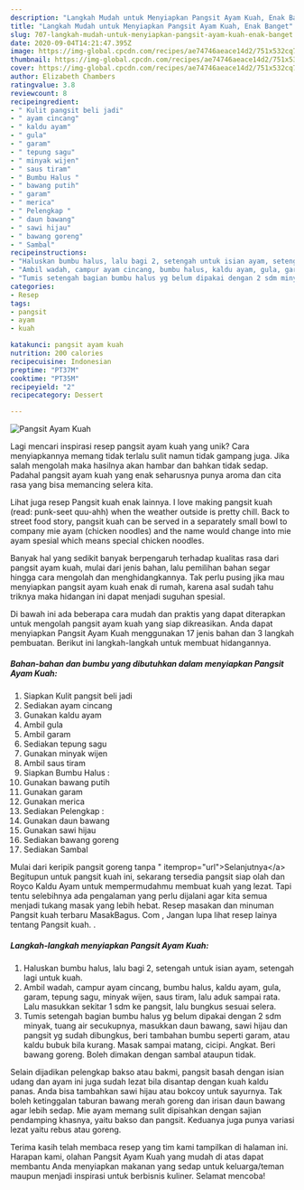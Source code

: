 ```yaml
---
description: "Langkah Mudah untuk Menyiapkan Pangsit Ayam Kuah, Enak Banget"
title: "Langkah Mudah untuk Menyiapkan Pangsit Ayam Kuah, Enak Banget"
slug: 707-langkah-mudah-untuk-menyiapkan-pangsit-ayam-kuah-enak-banget
date: 2020-09-04T14:21:47.395Z
image: https://img-global.cpcdn.com/recipes/ae74746aeace14d2/751x532cq70/pangsit-ayam-kuah-foto-resep-utama.jpg
thumbnail: https://img-global.cpcdn.com/recipes/ae74746aeace14d2/751x532cq70/pangsit-ayam-kuah-foto-resep-utama.jpg
cover: https://img-global.cpcdn.com/recipes/ae74746aeace14d2/751x532cq70/pangsit-ayam-kuah-foto-resep-utama.jpg
author: Elizabeth Chambers
ratingvalue: 3.8
reviewcount: 8
recipeingredient:
- " Kulit pangsit beli jadi"
- " ayam cincang"
- " kaldu ayam"
- " gula"
- " garam"
- " tepung sagu"
- " minyak wijen"
- " saus tiram"
- " Bumbu Halus "
- " bawang putih"
- " garam"
- " merica"
- " Pelengkap "
- " daun bawang"
- " sawi hijau"
- " bawang goreng"
- " Sambal"
recipeinstructions:
- "Haluskan bumbu halus, lalu bagi 2, setengah untuk isian ayam, setengah lagi untuk kuah."
- "Ambil wadah, campur ayam cincang, bumbu halus, kaldu ayam, gula, garam, tepung sagu, minyak wijen, saus tiram, lalu aduk sampai rata. Lalu masukkan sekitar 1 sdm ke pangsit, lalu bungkus sesuai selera."
- "Tumis setengah bagian bumbu halus yg belum dipakai dengan 2 sdm minyak, tuang air secukupnya, masukkan daun bawang, sawi hijau dan pangsit yg sudah dibungkus, beri tambahan bumbu seperti garam, atau kaldu bubuk bila kurang. Masak sampai matang, cicipi. Angkat. Beri bawang goreng. Boleh dimakan dengan sambal ataupun tidak."
categories:
- Resep
tags:
- pangsit
- ayam
- kuah

katakunci: pangsit ayam kuah 
nutrition: 200 calories
recipecuisine: Indonesian
preptime: "PT37M"
cooktime: "PT35M"
recipeyield: "2"
recipecategory: Dessert

---
```



![Pangsit Ayam Kuah](https://img-global.cpcdn.com/recipes/ae74746aeace14d2/751x532cq70/pangsit-ayam-kuah-foto-resep-utama.jpg)

Lagi mencari inspirasi resep pangsit ayam kuah yang unik? Cara menyiapkannya memang tidak terlalu sulit namun tidak gampang juga. Jika salah mengolah maka hasilnya akan hambar dan bahkan tidak sedap. Padahal pangsit ayam kuah yang enak seharusnya punya aroma dan cita rasa yang bisa memancing selera kita.

Lihat juga resep Pangsit kuah enak lainnya. I love making pangsit kuah (read: punk-seet quu-ahh) when the weather outside is pretty chill. Back to street food story, pangsit kuah can be served in a separately small bowl to company mie ayam (chicken noodles) and the name would change into mie ayam spesial which means special chicken noodles.

Banyak hal yang sedikit banyak berpengaruh terhadap kualitas rasa dari pangsit ayam kuah, mulai dari jenis bahan, lalu pemilihan bahan segar hingga cara mengolah dan menghidangkannya. Tak perlu pusing jika mau menyiapkan pangsit ayam kuah enak di rumah, karena asal sudah tahu triknya maka hidangan ini dapat menjadi suguhan spesial.


Di bawah ini ada beberapa cara mudah dan praktis yang dapat diterapkan untuk mengolah pangsit ayam kuah yang siap dikreasikan. Anda dapat menyiapkan Pangsit Ayam Kuah menggunakan 17 jenis bahan dan 3 langkah pembuatan. Berikut ini langkah-langkah untuk membuat hidangannya.

<!--inarticleads1-->

##### Bahan-bahan dan bumbu yang dibutuhkan dalam menyiapkan Pangsit Ayam Kuah:

1. Siapkan  Kulit pangsit beli jadi
1. Sediakan  ayam cincang
1. Gunakan  kaldu ayam
1. Ambil  gula
1. Ambil  garam
1. Sediakan  tepung sagu
1. Gunakan  minyak wijen
1. Ambil  saus tiram
1. Siapkan  Bumbu Halus :
1. Gunakan  bawang putih
1. Gunakan  garam
1. Gunakan  merica
1. Sediakan  Pelengkap :
1. Gunakan  daun bawang
1. Gunakan  sawi hijau
1. Sediakan  bawang goreng
1. Sediakan  Sambal


Mulai dari keripik pangsit goreng tanpa &#34; itemprop=&#34;url&#34;&gt;Selanjutnya&lt;/a&gt; Begitupun untuk pangsit kuah ini, sekarang tersedia pangsit siap olah dan Royco Kaldu Ayam untuk mempermudahmu membuat kuah yang lezat. Tapi tentu selebihnya ada pengalaman yang perlu dijalani agar kita semua menjadi tukang masak yang lebih hebat. Resep masakan dan minuman Pangsit kuah terbaru MasakBagus. Com , Jangan lupa lihat resep lainya tentang Pangsit kuah. . 

<!--inarticleads2-->

##### Langkah-langkah menyiapkan Pangsit Ayam Kuah:

1. Haluskan bumbu halus, lalu bagi 2, setengah untuk isian ayam, setengah lagi untuk kuah.
1. Ambil wadah, campur ayam cincang, bumbu halus, kaldu ayam, gula, garam, tepung sagu, minyak wijen, saus tiram, lalu aduk sampai rata. Lalu masukkan sekitar 1 sdm ke pangsit, lalu bungkus sesuai selera.
1. Tumis setengah bagian bumbu halus yg belum dipakai dengan 2 sdm minyak, tuang air secukupnya, masukkan daun bawang, sawi hijau dan pangsit yg sudah dibungkus, beri tambahan bumbu seperti garam, atau kaldu bubuk bila kurang. Masak sampai matang, cicipi. Angkat. Beri bawang goreng. Boleh dimakan dengan sambal ataupun tidak.


Selain dijadikan pelengkap bakso atau bakmi, pangsit basah dengan isian udang dan ayam ini juga sudah lezat bila disantap dengan kuah kaldu panas. Anda bisa tambahkan sawi hijau atau bokcoy untuk sayurnya. Tak boleh ketinggalan taburan bawang merah goreng dan irisan daun bawang agar lebih sedap. Mie ayam memang sulit dipisahkan dengan sajian pendamping khasnya, yaitu bakso dan pangsit. Keduanya juga punya variasi lezat yaitu rebus atau goreng. 

Terima kasih telah membaca resep yang tim kami tampilkan di halaman ini. Harapan kami, olahan Pangsit Ayam Kuah yang mudah di atas dapat membantu Anda menyiapkan makanan yang sedap untuk keluarga/teman maupun menjadi inspirasi untuk berbisnis kuliner. Selamat mencoba!
